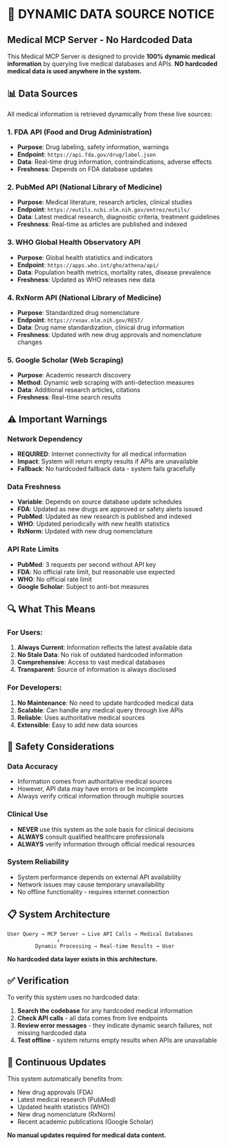 # 🚨 DYNAMIC DATA SOURCE NOTICE

## Medical MCP Server - No Hardcoded Data

This Medical MCP Server is designed to provide **100% dynamic medical information** by querying live medical databases and APIs. **NO hardcoded medical data is used anywhere in the system.**

## 📊 Data Sources

All medical information is retrieved dynamically from these live sources:

### 1. **FDA API** (Food and Drug Administration)

- **Purpose**: Drug labeling, safety information, warnings
- **Endpoint**: `https://api.fda.gov/drug/label.json`
- **Data**: Real-time drug information, contraindications, adverse effects
- **Freshness**: Depends on FDA database updates

### 2. **PubMed API** (National Library of Medicine)

- **Purpose**: Medical literature, research articles, clinical studies
- **Endpoint**: `https://eutils.ncbi.nlm.nih.gov/entrez/eutils/`
- **Data**: Latest medical research, diagnostic criteria, treatment guidelines
- **Freshness**: Real-time as articles are published and indexed

### 3. **WHO Global Health Observatory API**

- **Purpose**: Global health statistics and indicators
- **Endpoint**: `https://apps.who.int/gho/athena/api/`
- **Data**: Population health metrics, mortality rates, disease prevalence
- **Freshness**: Updated as WHO releases new data

### 4. **RxNorm API** (National Library of Medicine)

- **Purpose**: Standardized drug nomenclature
- **Endpoint**: `https://rxnav.nlm.nih.gov/REST/`
- **Data**: Drug name standardization, clinical drug information
- **Freshness**: Updated with new drug approvals and nomenclature changes

### 5. **Google Scholar** (Web Scraping)

- **Purpose**: Academic research discovery
- **Method**: Dynamic web scraping with anti-detection measures
- **Data**: Additional research articles, citations
- **Freshness**: Real-time search results

## ⚠️ Important Warnings

### **Network Dependency**

- **REQUIRED**: Internet connectivity for all medical information
- **Impact**: System will return empty results if APIs are unavailable
- **Fallback**: No hardcoded fallback data - system fails gracefully

### **Data Freshness**

- **Variable**: Depends on source database update schedules
- **FDA**: Updated as new drugs are approved or safety alerts issued
- **PubMed**: Updated as new research is published and indexed
- **WHO**: Updated periodically with new health statistics
- **RxNorm**: Updated with new drug nomenclature

### **API Rate Limits**

- **PubMed**: 3 requests per second without API key
- **FDA**: No official rate limit, but reasonable use expected
- **WHO**: No official rate limit
- **Google Scholar**: Subject to anti-bot measures

## 🔍 What This Means

### **For Users:**

1. **Always Current**: Information reflects the latest available data
2. **No Stale Data**: No risk of outdated hardcoded information
3. **Comprehensive**: Access to vast medical databases
4. **Transparent**: Source of information is always disclosed

### **For Developers:**

1. **No Maintenance**: No need to update hardcoded medical data
2. **Scalable**: Can handle any medical query through live APIs
3. **Reliable**: Uses authoritative medical sources
4. **Extensible**: Easy to add new data sources

## 🚨 Safety Considerations

### **Data Accuracy**

- Information comes from authoritative medical sources
- However, API data may have errors or be incomplete
- Always verify critical information through multiple sources

### **Clinical Use**

- **NEVER** use this system as the sole basis for clinical decisions
- **ALWAYS** consult qualified healthcare professionals
- **ALWAYS** verify information through official medical resources

### **System Reliability**

- System performance depends on external API availability
- Network issues may cause temporary unavailability
- No offline functionality - requires internet connection

## 📋 System Architecture

```
User Query → MCP Server → Live API Calls → Medical Databases
                ↓
         Dynamic Processing → Real-time Results → User
```

**No hardcoded data layer exists in this architecture.**

## ✅ Verification

To verify this system uses no hardcoded data:

1. **Search the codebase** for any hardcoded medical information
2. **Check API calls** - all data comes from live endpoints
3. **Review error messages** - they indicate dynamic search failures, not missing hardcoded data
4. **Test offline** - system returns empty results when APIs are unavailable

## 🔄 Continuous Updates

This system automatically benefits from:

- New drug approvals (FDA)
- Latest medical research (PubMed)
- Updated health statistics (WHO)
- New drug nomenclature (RxNorm)
- Recent academic publications (Google Scholar)

**No manual updates required for medical data content.**
